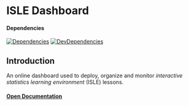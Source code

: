 # ISLE Dashboard

#### Dependencies

[![Dependencies][dependencies-image]][dependencies-url] [![DevDependencies][dev-dependencies-image]][dev-dependencies-url]

## Introduction

An online dashboard used to deploy, organize and monitor *interactive statistics learning environment* (ISLE) lessons.

#### [Open Documentation][docs]


[dependencies-image]: https://img.shields.io/david/planeshifter/isle-dashboard/master.svg
[dependencies-url]: https://david-dm.org/planeshifter/isle-dashboard/master

[dev-dependencies-image]: https://img.shields.io/david/dev/planeshifter/isle-dashboard/master.svg
[dev-dependencies-url]: https://david-dm.org/planeshifter/isle-dashboard/master#info=devDependencies

[docs]: http://isledocs.philipp-burckhardt.com/
